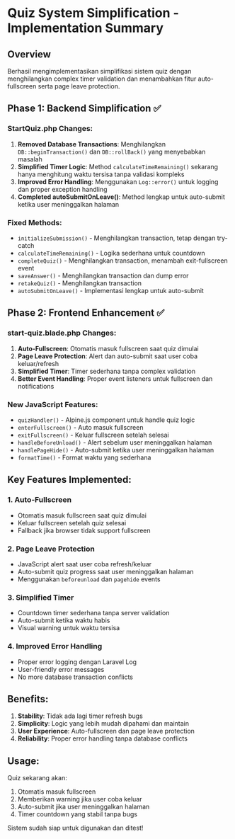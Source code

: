 # Quiz System Simplification - Implementation Summary

## Overview

Berhasil mengimplementasikan simplifikasi sistem quiz dengan menghilangkan complex timer validation dan menambahkan fitur auto-fullscreen serta page leave protection.

## Phase 1: Backend Simplification ✅

### StartQuiz.php Changes:

1. **Removed Database Transactions**: Menghilangkan `DB::beginTransaction()` dan `DB::rollBack()` yang menyebabkan masalah
2. **Simplified Timer Logic**: Method `calculateTimeRemaining()` sekarang hanya menghitung waktu tersisa tanpa validasi kompleks
3. **Improved Error Handling**: Menggunakan `Log::error()` untuk logging dan proper exception handling
4. **Completed autoSubmitOnLeave()**: Method lengkap untuk auto-submit ketika user meninggalkan halaman

### Fixed Methods:

- `initializeSubmission()` - Menghilangkan transaction, tetap dengan try-catch
- `calculateTimeRemaining()` - Logika sederhana untuk countdown
- `completeQuiz()` - Menghilangkan transaction, menambah exit-fullscreen event
- `saveAnswer()` - Menghilangkan transaction dan dump error
- `retakeQuiz()` - Menghilangkan transaction
- `autoSubmitOnLeave()` - Implementasi lengkap untuk auto-submit

## Phase 2: Frontend Enhancement ✅

### start-quiz.blade.php Changes:

1. **Auto-Fullscreen**: Otomatis masuk fullscreen saat quiz dimulai
2. **Page Leave Protection**: Alert dan auto-submit saat user coba keluar/refresh
3. **Simplified Timer**: Timer sederhana tanpa complex validation
4. **Better Event Handling**: Proper event listeners untuk fullscreen dan notifications

### New JavaScript Features:

- `quizHandler()` - Alpine.js component untuk handle quiz logic
- `enterFullscreen()` - Auto masuk fullscreen
- `exitFullscreen()` - Keluar fullscreen setelah selesai
- `handleBeforeUnload()` - Alert sebelum user meninggalkan halaman
- `handlePageHide()` - Auto-submit ketika user meninggalkan halaman
- `formatTime()` - Format waktu yang sederhana

## Key Features Implemented:

### 1. Auto-Fullscreen

- Otomatis masuk fullscreen saat quiz dimulai
- Keluar fullscreen setelah quiz selesai
- Fallback jika browser tidak support fullscreen

### 2. Page Leave Protection

- JavaScript alert saat user coba refresh/keluar
- Auto-submit quiz progress saat user meninggalkan halaman
- Menggunakan `beforeunload` dan `pagehide` events

### 3. Simplified Timer

- Countdown timer sederhana tanpa server validation
- Auto-submit ketika waktu habis
- Visual warning untuk waktu tersisa

### 4. Improved Error Handling

- Proper error logging dengan Laravel Log
- User-friendly error messages
- No more database transaction conflicts

## Benefits:

1. **Stability**: Tidak ada lagi timer refresh bugs
2. **Simplicity**: Logic yang lebih mudah dipahami dan maintain
3. **User Experience**: Auto-fullscreen dan page leave protection
4. **Reliability**: Proper error handling tanpa database conflicts

## Usage:

Quiz sekarang akan:

1. Otomatis masuk fullscreen
2. Memberikan warning jika user coba keluar
3. Auto-submit jika user meninggalkan halaman
4. Timer countdown yang stabil tanpa bugs

Sistem sudah siap untuk digunakan dan ditest!
